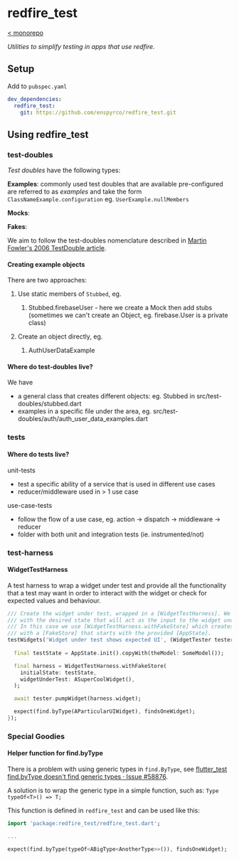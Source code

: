 # redfire_test

[< monorepo](../../README.md)

*Utilities to simplify testing in apps that use redfire.*

## Setup

Add to `pubspec.yaml`

```yaml
dev_dependencies:
  redfire_test:
    git: https://github.com/enspyrco/redfire_test.git
```

## Using redfire_test

### test-doubles

*Test doubles* have the following types:

**Examples**: commonly used test doubles that are available pre-configured are referred to as *examples* and take the form `ClassNameExample.configuration` eg. `UserExample.nullMembers`

**Mocks**:

**Fakes**:

We aim to follow the test-doubles nomenclature described in [Martin Fowler's 2006 TestDouble article](https://martinfowler.com/bliki/TestDouble.html).

#### Creating example objects

There are two approaches:

1. Use static members of `Stubbed`, eg.
    1. Stubbed.firebaseUser - here we create a Mock then add stubs (sometimes we can't create an Object, eg. firebase.User is a private class)

1. Create an object directly, eg.
    1. AuthUserDataExample

#### Where do test-doubles live?

We have

- a general class that creates different objects: eg. Stubbed in src/test-doubles/stubbed.dart
- examples in a specific file under the area, eg. src/test-doubles/auth/auth_user_data_examples.dart

### tests

#### Where do tests live?

unit-tests

- test a specific ability of a service that is used in different use cases
- reducer/middleware used in > 1 use case

use-case-tests

- follow the flow of a use case, eg. action → dispatch → middleware → reducer
- folder with both unit and integration tests (ie. instrumented/not)

### test-harness

#### WidgetTestHarness

A test harness to wrap a widget under test and provide all the functionality
that a test may want in order to interact with the widget or check for expected
values and behaviour.

```Dart
/// Create the widget under test, wrapped in a [WidgetTestHarness]. We provide an [AppState]
/// with the desired state that will act as the input to the widget under test.
/// In this case we use [WidgetTestHarness.withFakeStore] which creates a [WidgetTestHarness] 
/// with a [FakeStore] that starts with the provided [AppState].
testWidgets('Widget under test shows expected UI', (WidgetTester tester) async {
  
  final testState = AppState.init().copyWith(theModel: SomeModel());

  final harness = WidgetTestHarness.withFakeStore(
    initialState: testState,
    widgetUnderTest: ASuperCoolWidget(),
  );

  await tester.pumpWidget(harness.widget);

  expect(find.byType(AParticularUIWidget), findsOneWidget);
});
```

### Special Goodies

#### Helper function for find.byType

There is a problem with using generic types in `find.ByType`, see [flutter_test find.byType doesn't find generic types · Issue #58876](https://github.com/flutter/flutter/issues/58876).

A solution is to wrap the generic type in a simple function, such as: `Type typeOf<T>() => T;`

This function is defined in `redfire_test` and can be used like this:

```Dart
import 'package:redfire_test/redfire_test.dart';

...

expect(find.byType(typeOf<ABigType<AnotherType>>()), findsOneWidget);
```
